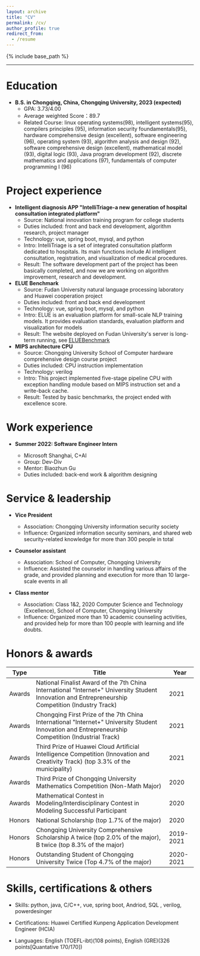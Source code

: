 ```yaml
---
layout: archive
title: "CV"
permalink: /cv/
author_profile: true
redirect_from:
  - /resume
---
```


{% include base_path %}

----------

Education
======

* **B.S. in Chongqing, China, Chongqing University, 2023 (expected)**
	* GPA: 3.73/4.00
	* Average weighted Score：89.7
	* Related Course: linux operating systems(98), intelligent systems(95), compilers principles (95), information security foundamentals(95), hardware comprehensive design (excellent), software engineering (96), operating system (93), algorithm analysis and design (92), software comprehensive design (excellent), mathematical model (93), digital logic (93),  Java program development (92), discrete mathematics and applications (97), fundamentals of computer programming I (96)

# Project experience

- **Intelligent diagnosis APP "IntelliTriage-a new generation of hospital consultation integrated platform"**
	- Source: National innovation training program for college students
	- Duties included: front and back end development, algorithm research, project manager
	- Technology: vue, spring boot, mysql, and python
	- Intro: IntelliTriage is a set of integrated consultation platform dedicated to hospitals. Its main functions include AI intelligent consultation, registration, and visualization of medical procedures. 
	- Result: The software development part of the project has been basically completed, and now we are working on algorithm improvement, research and development.
- **ELUE Benchmark**
	- Source: Fudan University natural language processing laboratory and Huawei cooperation project
	- Duties included: front and back end development
	- Technology: vue, spring boot, mysql, and python
	- Intro: ELUE is an evaluation platform for small-scale NLP training models. It provides evaluation standards, evaluation platform and visualization for models
	- Result: The website deployed on Fudan University's server is long-term running, see [ELUEBenchmark](http://eluebenchmark.fastnlp.top)
- **MIPS architecture CPU**
	- Source: Chongqing University School of Computer hardware comprehensive design course project
	- Duties included: CPU instruction implementation
	- Technology: verilog
	- Intro: This project implemented five-stage pipeline CPU with exception handling module based on MIPS instruction set and a write-back cache.
	- Result: Tested by basic benchmarks, the project ended with excellence score.

# Work experience

- **Summer 2022: Software Engineer Intern**

	* Microsoft Shanghai, C+AI
	* Group: Dev-Div
	* Mentor: Biaozhun Gu
	* Duties included: back-end work & algorithm designing 


Service & leadership
======
- **Vice President**
	- Association: Chongqing University information security society
	- Influence: Organized information security seminars, and shared web security-related knowledge for more than 300 people in total

- **Counselor assistant**
	- Association: School of Computer, Chongqing University
	- Influence: Assisted the counselor in handling various affairs of the grade, and provided planning and execution for more than 10 large-scale events in all

- **Class mentor**
	- Association: Class 1&2, 2020 Computer Science and Technology (Excellence), School of Computer, Chongqing University
	- Influence: Organized more than 10 academic counseling activities, and provided help for more than 100 people with learning and life doubts.


# Honors & awards

| Type   | Title                                                        | Year      |
| ------ | ------------------------------------------------------------ | --------- |
| Awards | National Finalist Award of the 7th China International "Internet+" University Student Innovation and Entrepreneurship Competition (Industry Track) | 2021      |
| Awards | Chongqing First Prize of the 7th China International "Internet+" University Student Innovation and Entrepreneurship Competition (Industrial Track) | 2021      |
| Awards | Third Prize of Huawei Cloud Artificial Intelligence Competition (Innovation and Creativity Track) (top 3.3% of the municipality) | 2021      |
| Awards | Third Prize of Chongqing University Mathematics Competition (Non-Math Major) | 2020      |
| Awards | Mathematical Contest in Modeling/Interdisciplinary Contest in Modeling Successful Participant | 2020      |
| Honors | National Scholarship (top 1.7% of the major)                 | 2020      |
| Honors | Chongqing University Comprehensive Scholarship A twice (top 2.0% of the major), B twice (top 8.3% of the major) | 2019-2021 |
| Honors | Outstanding Student of Chongqing University Twice (Top 4.7% of the major) | 2020-2021 |

# Skills, certifications & others

- Skills: python, java, C/C++, vue, spring boot, Andriod, SQL , verilog, powerdesinger
- Certifications: Huawei Certified Kunpeng Application Development Engineer (HCIA)

- Languages: English (TOEFL-ibt)(108 points), English (GRE)(326 points[Quantative 170/170])
